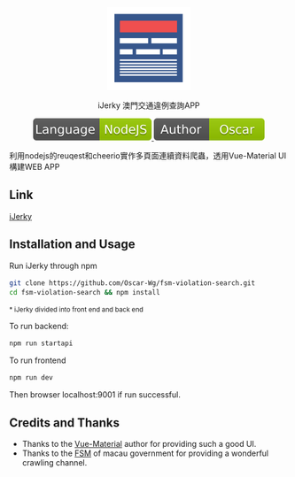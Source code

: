 <p align="center">
  <a href="http://demo.kamfu.net/iJerky/" target="_blank">
    <img width="150" src="https://github.com/Oscar-Wg/fsm-violation-search/blob/master/static/ijerky_logo.png">
  </a>
</p>

<p align="center">iJerky 澳門交通違例查詢APP</p>

<p align="center">

  <a href="https://nodejs.org">
    <img src="https://github.com/Oscar-Wg/fsm-violation-search/blob/master/readme_lang.svg" alt="Language">
  </a>

  <a href="http://kamfu.net">
    <img src="https://github.com/Oscar-Wg/fsm-violation-search/blob/master/readme_author.svg" alt="Author">
  </a>
  
</p>

利用nodejs的reuqest和cheerio實作多頁面連續資料爬蟲，透用Vue-Material UI構建WEB APP

## Link

<a href="http://demo.kamfu.net/iJerky/" target="_blank">iJerky</a>

## Installation and Usage

Run iJerky through npm

``` bash
git clone https://github.com/Oscar-Wg/fsm-violation-search.git
cd fsm-violation-search && npm install
```

<small>* iJerky divided into front end and back end</small>

To run backend:
``` bash
npm run startapi
```

To run frontend
``` bash
npm run dev
```

Then browser localhost:9001 if run successful.

## Credits and Thanks

* Thanks to the <a href="https://github.com/vuematerial/vue-material" target="_blank">Vue-Material</a> author for providing such a good UI.
* Thanks to the <a href="https://www.fsm.gov.mo/webticket/default.aspx" target="_blank">FSM</a> of macau government for providing a wonderful crawling channel.
